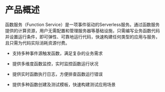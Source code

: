 # 产品概述

函数服务（Function Service）是一项事件驱动的Serverless服务。通过函数服务提供的计算资源，用户无需配置和管理服务器等基础设施，只需编写业务函数代码并设置运行条件，即可弹性、可靠地运行代码，快速构建任何类型的应用与服务，且只需为代码实际消耗资源付费。

* 支持多种事件源触发函数，满足复杂的业务需求

* 提供多维度函数监控，实时监控函数运行状况

* 提供实时函数执行日志，方便排查函数运行错误

* 提供多种函数创建及测试模板，快速构建测试应用场景
